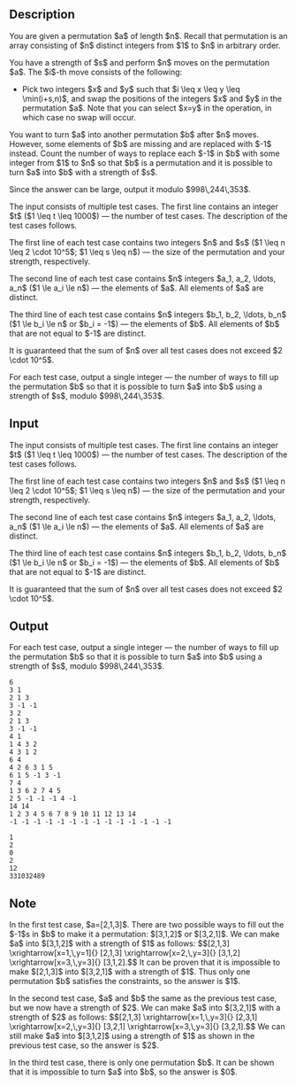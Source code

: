 ## Description

<div><p>You are given a permutation $a$ of length $n$. Recall that permutation is an array consisting of $n$ distinct integers from $1$ to $n$ in arbitrary order.</p><p>You have a strength of $s$ and perform $n$ moves on the permutation $a$. The $i$-th move consists of the following: </p><ul> <li> Pick two integers $x$ and $y$ such that $i \leq x \leq y \leq \min(i+s,n)$, and swap the positions of the integers $x$ and $y$ in the permutation $a$. Note that you <span class="tex-font-style-bf">can</span> select $x=y$ in the operation, in which case no swap will occur. </li></ul><p>You want to turn $a$ into another permutation $b$ after $n$ moves. However, some elements of $b$ are missing and are replaced with $-1$ instead. Count the number of ways to replace each $-1$ in $b$ with some integer from $1$ to $n$ so that $b$ is a permutation and it is possible to turn $a$ into $b$ with a strength of $s$. </p><p>Since the answer can be large, output it modulo $998\,244\,353$.</p></div><div class="input-specification"><p>The input consists of multiple test cases. The first line contains an integer $t$ ($1 \leq t \leq 1000$)&nbsp;— the number of test cases. The description of the test cases follows.</p><p>The first line of each test case contains two integers $n$ and $s$ ($1 \leq n \leq 2 \cdot 10^5$; $1 \leq s \leq n$)&nbsp;— the size of the permutation and your strength, respectively.</p><p>The second line of each test case contains $n$ integers $a_1, a_2, \ldots, a_n$ ($1 \le a_i \le n$)&nbsp;— the elements of $a$. All elements of $a$ are distinct.</p><p>The third line of each test case contains $n$ integers $b_1, b_2, \ldots, b_n$ ($1 \le b_i \le n$ or $b_i = -1$)&nbsp;— the elements of $b$. All elements of $b$ that are not equal to $-1$ are distinct.</p><p>It is guaranteed that the sum of $n$ over all test cases does not exceed $2 \cdot 10^5$.</p></div><div class="output-specification"><p>For each test case, output a single integer&nbsp;— the number of ways to fill up the permutation $b$ so that it is possible to turn $a$ into $b$ using a strength of $s$, modulo $998\,244\,353$.</p></div>

## Input

<p>The input consists of multiple test cases. The first line contains an integer $t$ ($1 \leq t \leq 1000$)&nbsp;— the number of test cases. The description of the test cases follows.</p><p>The first line of each test case contains two integers $n$ and $s$ ($1 \leq n \leq 2 \cdot 10^5$; $1 \leq s \leq n$)&nbsp;— the size of the permutation and your strength, respectively.</p><p>The second line of each test case contains $n$ integers $a_1, a_2, \ldots, a_n$ ($1 \le a_i \le n$)&nbsp;— the elements of $a$. All elements of $a$ are distinct.</p><p>The third line of each test case contains $n$ integers $b_1, b_2, \ldots, b_n$ ($1 \le b_i \le n$ or $b_i = -1$)&nbsp;— the elements of $b$. All elements of $b$ that are not equal to $-1$ are distinct.</p><p>It is guaranteed that the sum of $n$ over all test cases does not exceed $2 \cdot 10^5$.</p>

## Output

<p>For each test case, output a single integer&nbsp;— the number of ways to fill up the permutation $b$ so that it is possible to turn $a$ into $b$ using a strength of $s$, modulo $998\,244\,353$.</p>





```input1|2,3,4,8,9,10,14,15,16
6
3 1
2 1 3
3 -1 -1
3 2
2 1 3
3 -1 -1
4 1
1 4 3 2
4 3 1 2
6 4
4 2 6 3 1 5
6 1 5 -1 3 -1
7 4
1 3 6 2 7 4 5
2 5 -1 -1 -1 4 -1
14 14
1 2 3 4 5 6 7 8 9 10 11 12 13 14
-1 -1 -1 -1 -1 -1 -1 -1 -1 -1 -1 -1 -1 -1
```




```output1
1
2
0
2
12
331032489
```



## Note

<p>In the first test case, $a=[2,1,3]$. There are two possible ways to fill out the $-1$s in $b$ to make it a permutation: $[3,1,2]$ or $[3,2,1]$. We can make $a$ into $[3,1,2]$ with a strength of $1$ as follows: $$[2,1,3] \xrightarrow[x=1,\,y=1]{} [2,1,3] \xrightarrow[x=2,\,y=3]{} [3,1,2] \xrightarrow[x=3,\,y=3]{} [3,1,2].$$ It can be proven that it is impossible to make $[2,1,3]$ into $[3,2,1]$ with a strength of $1$. Thus only one permutation $b$ satisfies the constraints, so the answer is $1$.</p><p>In the second test case, $a$ and $b$ the same as the previous test case, but we now have a strength of $2$. We can make $a$ into $[3,2,1]$ with a strength of $2$ as follows: $$[2,1,3] \xrightarrow[x=1,\,y=3]{} [2,3,1] \xrightarrow[x=2,\,y=3]{} [3,2,1] \xrightarrow[x=3,\,y=3]{} [3,2,1].$$ We can still make $a$ into $[3,1,2]$ using a strength of $1$ as shown in the previous test case, so the answer is $2$. </p><p>In the third test case, there is only one permutation $b$. It can be shown that it is impossible to turn $a$ into $b$, so the answer is $0$.</p>
